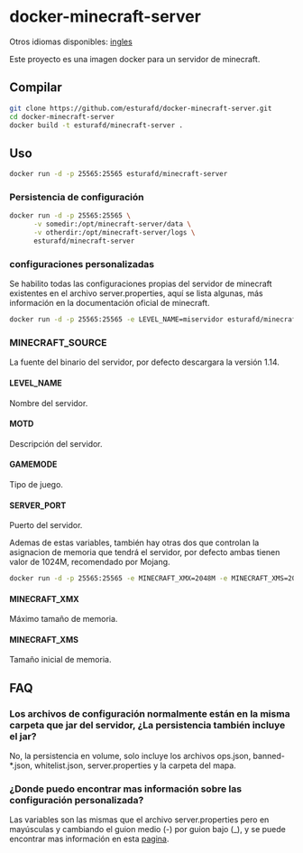 # docker-minecraft-server

Otros idiomas disponibles: [ingles](https://github.com/esturafd/docker-minecraft-server/blob/master/README.md)

Este proyecto es una imagen docker para un servidor de minecraft.

## Compilar

```bash
git clone https://github.com/esturafd/docker-minecraft-server.git
cd docker-minecraft-server
docker build -t esturafd/minecraft-server .
```

## Uso

```bash
docker run -d -p 25565:25565 esturafd/minecraft-server
```

### Persistencia de configuración

```bash
docker run -d -p 25565:25565 \
      -v somedir:/opt/minecraft-server/data \
      -v otherdir:/opt/minecraft-server/logs \
      esturafd/minecraft-server
```

### configuraciones personalizadas

Se habilito todas las configuraciones propias del servidor de minecraft existentes
en el archivo server.properties, aquí se lista algunas, más información en la
documentación oficial de minecraft.

```bash
docker run -d -p 25565:25565 -e LEVEL_NAME=miservidor esturafd/minecraft-server
```

### MINECRAFT_SOURCE

La fuente del binario del servidor, por defecto descargara la versión 1.14.

#### LEVEL_NAME

Nombre del servidor.

#### MOTD

Descripción del servidor.

#### GAMEMODE

Tipo de juego.

#### SERVER_PORT

Puerto del servidor.

Ademas de estas variables, también hay otras dos que controlan la asignacion de
memoria que tendrá el servidor, por defecto ambas tienen valor de 1024M, recomendado
por Mojang.

```bash
docker run -d -p 25565:25565 -e MINECRAFT_XMX=2048M -e MINECRAFT_XMS=2048M esturafd/minecraft-server
```

#### MINECRAFT_XMX

Máximo tamaño de memoria.

#### MINECRAFT_XMS

Tamaño inicial de memoria.

## FAQ

### Los archivos de configuración normalmente están en la misma carpeta que jar del servidor, ¿La persistencia también incluye el jar?
No, la persistencia en volume, solo incluye los archivos ops.json, banned-\*.json, whitelist.json, server.properties y la carpeta del mapa.

### ¿Donde puedo encontrar mas información sobre las configuración personalizada?
Las variables son las mismas que el archivo server.properties pero en mayúsculas y cambiando el guion medio (-) por guion bajo (\_), y se puede encontrar mas información en esta [pagina](https://minecraft-es.gamepedia.com/Server.properties).
